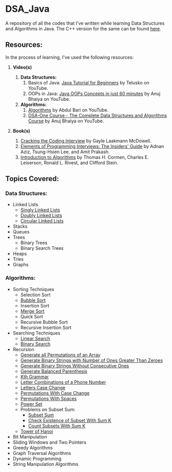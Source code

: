 # DSA_Java
A repository of all the codes that I've written while learning Data Structures and Algorithms in Java. The C++ version for the same can be found [here](https://github.com/AdinotAadi/DSA_CPP).

## Resources:
In the process of learning, I've used the following resources:
1. **Video(s)**
    1. **Data Structures:**
        1. Basics of Java: [Java Tutorial for Beginners](https://www.youtube.com/watch?v=BGTx91t8q50&t=2167s) by Telusko on YouTube.
        2. OOPs in Java: [Java OOPs Concepts in just 60 minutes](https://www.youtube.com/watch?v=a199KZGMNxk&t=6s&pp=ygUJamF2YSBvb3Bz) by Anuj Bhaiya on YouTube.
    2. **Algorithms:**
        1. [Algorithms](https://www.youtube.com/playlist?list=PLDN4rrl48XKpZkf03iYFl-O29szjTrs_O) by Abdul Bari on YouTube.
        2. [DSA-One Course - The Complete Data Structures and Algorithms Course](https://www.youtube.com/playlist?list=PLUcsbZa0qzu3yNzzAxgvSgRobdUUJvz7p) by Anuj Bhaiya on YouTube.

2. **Book(s)**
    1. [Cracking the Coding Interview](http://www.crackingthecodinginterview.com/) by Gayle Laakmann McDowell.
    2. [Elements of Programming Interviews: The Insiders' Guide](https://elementsofprogramminginterviews.com/) by Adnan Aziz, Tsung-Hsien Lee, and Amit Prakash.
    3. [Introduction to Algorithms](https://mitpress.mit.edu/books/introduction-algorithms-third-edition) by Thomas H. Cormen, Charles E. Leiserson, Ronald L. Rivest, and Clifford Stein.

## Topics Covered:
### Data Structures:
- Linked Lists
    - [Singly Linked Lists](./src/Data%20Structures/linkedLists/SLL.java)
    - [Doubly Linked Lists](./src/Data%20Structures/linkedLists/DLL.java)
    - [Circular Linked Lists](./src/Data%20Structures/linkedLists/CSLL.java)
- Stacks
- Queues
- Trees
    - Binary Trees
    - Binary Search Trees
- Heaps
- Tries
- Graphs

### Algorithms:
- Sorting Techniques
    - Selection Sort
    - [Bubble Sort](./src/Algorithms/Sorting/BubbleSort/BubbleSort.java)
    - Insertion Sort
    - [Merge Sort](./src/Algorithms/Sorting/MergeSort/MergeSort.java)
    - Quick Sort
    - Recursive Bubble Sort
    - Recursive Insertion Sort
- Searching Techniques
    - [Linear Search](./src/Algorithms/Searching/LinearSearch/LinearSearch.java)
    - [Binary Search](./src/Algorithms/Searching/BinarySearch/BinarySearch.java)
- Recursion
    - [Generate all Permutations of an Array](./src/Algorithms/Recursion/AllPermutationsOfArray/GenerateAllPermutationsOfGivenArray.java)
    - [Generate Binary Strings with Number of Ones Greater Than Zeroes](./src/Algorithms/Recursion/NumberOfOnesGreaterThanZeroes/GenerateBinaryStrings.java)
    - [Generate Binary Strings Without Consecutive Ones](./src/Algorithms/Recursion/BinaryStringsWithoutConsecutiveOnes/GenerateBinaryStrings.java)
    - [Generate Balanced Parenthesis](./src/Algorithms/Recursion/GenerateBalancedParanthesis/GenerateParanthesis.java)
    - [Kth Grammar](./src/Algorithms/Recursion/KthGrammar/kthGrammar.java)
    - [Letter Combinations of a Phone Number](./src/Algorithms/Recursion/PhoneBook/SimulateT9PhonePad.java)
    - [Letters Case Change](./src/Algorithms/Recursion/LetterCaseChange/LettersCaseChange.java)
    - [Permutations With Case Change](./src/Algorithms/Recursion/PermutationWithCaseChange/PermutationsWithCaseChange.java)
    - [Permutations With Spaces](./src/Algorithms/Recursion/PermutationWithSpaces/PermutationsWithSpaces.java)
    - [Power Set](./src/Algorithms/Recursion/GenerateSubsets/PowerSet.java)
    - Problems on Subset Sum:
        - [Subset Sum](./src/Algorithms/Recursion/SubsetSum/SubsetWithSumK.java)
        - [Check Existence of Subset With Sum K](./src/Algorithms/Recursion/SubsetSum/CheckExistanceOfSubsetWithSumK.java)
        - [Count Subsets With Sum K](./src/Algorithms/Recursion/SubsetSum/CountSubsetsWithSumK.java)
    - [Tower of Hanoi](./src/Algorithms/Recursion/TowerOfHanoi/towerOfHanoi.java)
- Bit Manipulation
- Sliding Windows and Two Pointers
- Greedy Algorithms
- Graph Traversal Algorithms
- Dynamic Programming
- String Manipulation Algorithms
